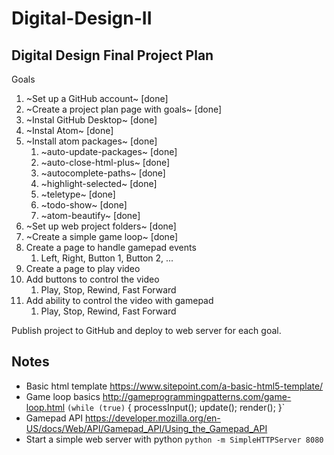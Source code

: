 # Digital-Design-II

## Digital Design Final Project Plan

Goals
1. ~Set up a GitHub account~ [done]
1. ~Create a project plan page with goals~ [done]
1. ~Instal GitHub Desktop~ [done]
1. ~Instal Atom~ [done]
1. ~Install atom packages~ [done]
    1. ~auto-update-packages~ [done]
    1. ~auto-close-html-plus~ [done]
    1. ~autocomplete-paths~ [done]
    1. ~highlight-selected~ [done]
    1. ~teletype~ [done]
    1. ~todo-show~ [done]
    1. ~atom-beautify~ [done]
1. ~Set up web project folders~ [done]
1. ~Create a simple game loop~ [done]
1. Create a page to handle gamepad events
    1. Left, Right, Button 1, Button 2, ...
1. Create a page to play video
1. Add buttons to control the video
    1. Play, Stop, Rewind, Fast Forward
1. Add ability to control the video with gamepad
    1. Play, Stop, Rewind, Fast Forward

Publish project to GitHub and deploy to web server for each goal.

## Notes
* Basic html template https://www.sitepoint.com/a-basic-html5-template/
* Game loop basics http://gameprogrammingpatterns.com/game-loop.html
```(while (true)```
{
  processInput();
  update();
  render();
}`
* Gamepad API https://developer.mozilla.org/en-US/docs/Web/API/Gamepad_API/Using_the_Gamepad_API
* Start a simple web server with python
`python -m SimpleHTTPServer 8080`
